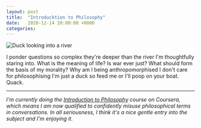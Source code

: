 ```yaml
---
layout: post
title:  "Introducktion to Philosophy"
date:   2020-12-14 20:00:00 +0000
categories: 
---
```


![Duck looking into a river](/assorted-letters/assets/2020-12-14-introducktion-to-philosophy.jpg)

I ponder questions so complex they're deeper than the river I'm thoughtfully staring into. What is the meaning of life? Is war ever just? What should form the basis of my morality? Why am I being anthropomorphised I don't care for philosophising I'm just a duck so feed me or I'll poop on your boat. Quack.

----

*I'm currently doing the [Introduction to Philosophy](https://www.coursera.org/learn/philosophy) course on Coursera, which means I am now qualified to confidently misuse philosophical terms in conversations. In all seriousness, I think it's a nice gentle entry into the subject and I'm enjoying it.*
